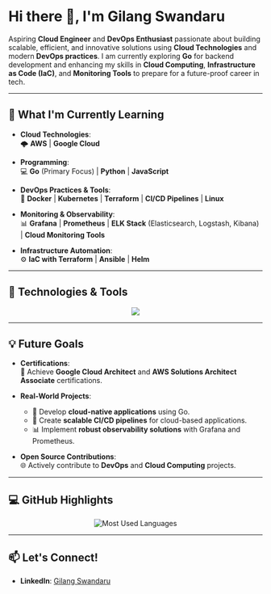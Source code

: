 # Hi there 👋, I'm **Gilang Swandaru**

Aspiring **Cloud Engineer** and **DevOps Enthusiast** passionate about building scalable, efficient, and innovative solutions using **Cloud Technologies** and modern **DevOps practices**. I am currently exploring **Go** for backend development and enhancing my skills in **Cloud Computing**, **Infrastructure as Code (IaC)**, and **Monitoring Tools** to prepare for a future-proof career in tech.

---

## 🌱 **What I'm Currently Learning**

- **Cloud Technologies**:  
  🌩 **AWS** | **Google Cloud**

- **Programming**:  
  💻 **Go** (Primary Focus) | **Python** | **JavaScript**

- **DevOps Practices & Tools**:  
  🔧 **Docker** | **Kubernetes** | **Terraform** | **CI/CD Pipelines** | **Linux**

- **Monitoring & Observability**:  
  📊 **Grafana** | **Prometheus** | **ELK Stack** (Elasticsearch, Logstash, Kibana) | **Cloud Monitoring Tools**

- **Infrastructure Automation**:  
  ⚙️ **IaC with Terraform** | **Ansible** | **Helm**

---

## 🔧 **Technologies & Tools**

<p align="center">
  <a href="https://skillicons.dev">
    <img src="https://skillicons.dev/icons?i=go,aws,gcp,terraform,docker,kubernetes,linux,prometheus,grafana,python,typescript,js,ansible,elasticsearch,postgres,mysql,jenkins&perline=6" />
  </a>
</p>

---

## 💡 **Future Goals**

- **Certifications**:  
  📜 Achieve **Google Cloud Architect** and **AWS Solutions Architect Associate** certifications.

- **Real-World Projects**:  
  - 🚀 Develop **cloud-native applications** using Go.  
  - 🔧 Create **scalable CI/CD pipelines** for cloud-based applications.  
  - 📊 Implement **robust observability solutions** with Grafana and Prometheus.

- **Open Source Contributions**:  
  🌐 Actively contribute to **DevOps** and **Cloud Computing** projects.

---

## 💻 **GitHub Highlights**

<p align="center">
  <img src="https://github-readme-stats.vercel.app/api/top-langs/?username=glng-swndru&layout=compact&theme=radical" alt="Most Used Languages">
</p>

---

## 📫 **Let's Connect!**

- **LinkedIn**: [Gilang Swandaru](https://linkedin.com/in/gilang-swandaru)  
